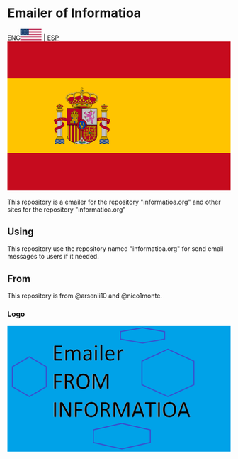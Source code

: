 # Emailer of Informatioa

ENG<img alt="United States" src="./email_extras/readme_images/spanish/united_states.PNG" width="48px"> | [ESP](https://github.com/nico1monte/informatioa_emailer/blob/dev/README.es_ES.md)<img alt="Espana" src="./email_extras/readme_images/spanish/espana.PNG">

This repository is a emailer for the repository "informatioa.org" and other sites for the repository "informatioa.org"

## Using

This repository use the repository named "informatioa.org" for send email messages to users if it needed.

## From
This repository is from @arsenii10 and @nico1monte.

### Logo

<div align="center">
  <picture>
    <source media="(prefers-color-scheme: dark)" srcset="./email_extras/readme_images/Informatioa_Emailer-README_IMAGE.png" width="700px">
    <img alt="Informatioa Logo" src="./email_extras/readme_images/Informatioa_Emailer-README_IMAGE.png" width="600px">
  </picture>
</div>
